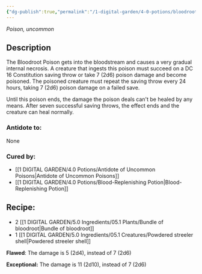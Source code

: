 ```yaml
---
{"dg-publish":true,"permalink":"/1-digital-garden/4-0-potions/bloodroot-poison/","tags":["potion","extracurricular"]}
---
```


*Poison, uncommon* 

## Description

The Bloodroot Poison gets into the bloodstream and causes a very gradual internal necrosis. A creature that ingests this poison must succeed on a DC 16 Constitution saving throw or take 7 (2d6) poison damage and become poisoned. The poisoned creature must repeat the saving throw every 24 hours, taking 7 (2d6) poison damage on a failed save.

Until this poison ends, the damage the poison deals can't be healed by any means. After seven successful saving throws, the effect ends and the creature can heal normally.

### Antidote to: 
None

### Cured by:
- [[1 DIGITAL GARDEN/4.0 Potions/Antidote of Uncommon Poisons\|Antidote of Uncommon Poisons]]
- [[1 DIGITAL GARDEN/4.0 Potions/Blood-Replenishing Potion\|Blood-Replenishing Potion]]

## Recipe:

- 2 [[1 DIGITAL GARDEN/5.0 Ingredients/05.1 Plants/Bundle of bloodroot\|Bundle of bloodroot]]
- 1 [[1 DIGITAL GARDEN/5.0 Ingredients/05.1 Creatures/Powdered streeler shell\|Powdered streeler shell]]

**Flawed**:
The damage is 5 (2d4), instead of 7 (2d6)

**Exceptional:** 
The damage is 11 (2d10), instead of 7 (2d6)